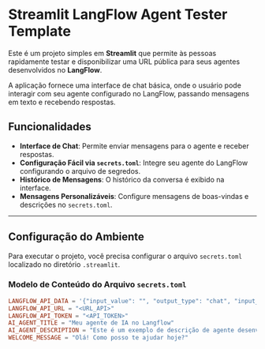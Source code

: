 # Streamlit LangFlow Agent Tester Template

Este é um projeto simples em **Streamlit** que permite às pessoas rapidamente testar e disponibilizar uma URL pública para seus agentes desenvolvidos no **LangFlow**.

A aplicação fornece uma interface de chat básica, onde o usuário pode interagir com seu agente configurado no LangFlow, passando mensagens em texto e recebendo respostas.

## Funcionalidades

- **Interface de Chat**: Permite enviar mensagens para o agente e receber respostas.
- **Configuração Fácil via `secrets.toml`**: Integre seu agente do LangFlow configurando o arquivo de segredos.
- **Histórico de Mensagens**: O histórico da conversa é exibido na interface.
- **Mensagens Personalizáveis**: Configure mensagens de boas-vindas e descrições no `secrets.toml`.

---

## Configuração do Ambiente

Para executar o projeto, você precisa configurar o arquivo `secrets.toml` localizado no diretório `.streamlit`.

### Modelo de Conteúdo do Arquivo `secrets.toml`

```toml
LANGFLOW_API_DATA = '{"input_value": "", "output_type": "chat", "input_type": "chat"}'
LANGFLOW_API_URL = "<URL_API>"
LANGFLOW_API_TOKEN = "<API_TOKEN>"
AI_AGENT_TITLE = "Meu agente de IA no Langflow"
AI_AGENT_DESCRIPTION = "Este é um exemplo de descrição de agente desenvolvido no LangFlow."
WELCOME_MESSAGE = "Olá! Como posso te ajudar hoje?"
